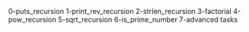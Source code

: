 0-puts_recursion
1-print_rev_recursion
2-strlen_recursion
3-factorial
4-pow_recursion
5-sqrt_recursion
6-is_prime_number
7-advanced tasks
